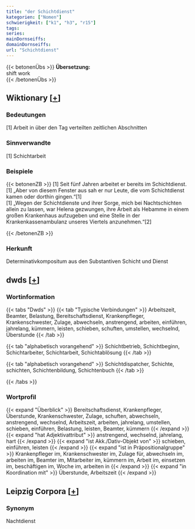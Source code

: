 ```yaml
---
title: "der Schichtdienst"
kategorien: ["Nomen"]
schwierigkeit: ["k1", "h3", "r15"]
tags:
series:
mainDornseiffs:
domainDornseiffs:
url: "Schichtdienst"
---
```


{{< betonenÜbs >}}
**Übersetzung:**  
shift work  
{{< /betonenÜbs >}}

## Wiktionary [[+](https://de.wiktionary.org/wiki/Schichtdienst)]

### Bedeutungen
[1] Arbeit in über den Tag verteilten zeitlichen Abschnitten  

### Sinnverwandte
[1] Schichtarbeit  

### Beispiele
{{< betonenZB >}}
[1] Seit fünf Jahren arbeitet er bereits im Schichtdienst.  
[1] „Aber von diesem Fenster aus sah er nur Leute, die vom Schichtdienst kamen oder dorthin gingen.“[1]  
[1] „Wegen der Schichtdienste und ihrer Sorge, mich bei Nachtschichten allein zu lassen, war Helena gezwungen, ihre Arbeit als Hebamme in einem großen Krankenhaus aufzugeben und eine Stelle in der Krankenkassenambulanz unseres Viertels anzunehmen.“[2]  

{{< /betonenZB >}}
### Herkunft
Determinativkompositum aus den Substantiven Schicht und Dienst  



## dwds [[+](https://www.dwds.de/wb/Schichtdienst)]

### Wortinformation
{{< tabs "Dwds" >}}
{{< tab "Typische Verbindungen" >}}
Arbeitszeit, Beamter, Belastung, Bereitschaftsdienst, Krankenpfleger, Krankenschwester, Zulage, abwechseln, anstrengend, arbeiten, einführen, jahrelang, kümmern, leisten, schieben, schuften, umstellen, wechselnd, Überstunde
{{< /tab >}}

{{< tab "alphabetisch vorangehend" >}}
Schichtbetrieb, Schichtbeginn, Schichtarbeiter, Schichtarbeit, Schichtablösung
{{< /tab >}}

{{< tab "alphabetisch vorangehend" >}}
Schichtdispatcher, Schichte, schichten, Schichtenbildung, Schichtenbuch
{{< /tab >}}

{{< /tabs >}}

### Wortprofil
{{< expand "Überblick" >}} Bereitschaftsdienst, Krankenpfleger, Überstunde, Krankenschwester, Zulage, schuften, abwechseln, anstrengend, wechselnd, Arbeitszeit, arbeiten, jahrelang, umstellen, schieben, einführen, Belastung, leisten, Beamter, kümmern {{< /expand >}}
{{< expand "hat Adjektivattribut" >}} anstrengend, wechselnd, jahrelang, hart {{< /expand >}}
{{< expand "ist Akk./Dativ-Objekt von" >}} schieben, einführen, leisten {{< /expand >}}
{{< expand "ist in Präpositionalgruppe" >}} Krankenpfleger im, Krankenschwester im, Zulage für, abwechseln im, arbeiten im, Beamter im, Mitarbeiter im, kümmern im, Arbeit im, einsetzen im, beschäftigen im, Woche im, arbeiten in {{< /expand >}}
{{< expand "in Koordination mit" >}} Überstunde, Arbeitszeit {{< /expand >}}

## Leipzig Corpora [[+](https://corpora.uni-leipzig.de/en/res?word=Schichtdienst&corpusId=deu_newscrawl-public_2018)]


### Synonym
Nachtdienst

